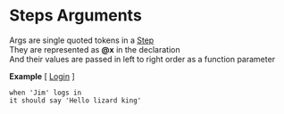 # Steps Arguments

Args are single quoted tokens in a [Step](https://github.com/limadelic/contextual/blob/master/docs/Steps.md)  
They are represented as **@x** in the declaration   
And their values are passed in left to right order as a function parameter  

**Example** [ [Login](https://github.com/limadelic/contextual/blob/master/docs/src/login.coffee) ]
```
when 'Jim' logs in  
it should say 'Hello lizard king'  
```
